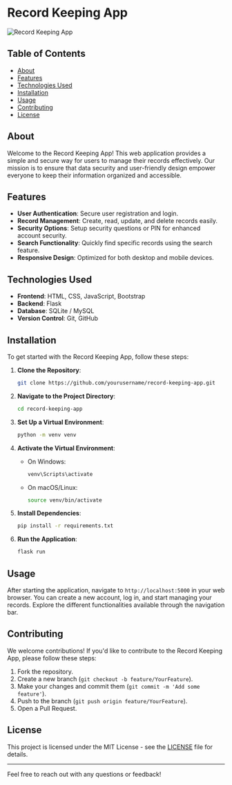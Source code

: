 # Record Keeping App

![Record Keeping App](https://via.placeholder.com/800x400?text=Record+Keeping+App+Logo) <!-- Replace with your app's logo -->

## Table of Contents

- [About](#about)
- [Features](#features)
- [Technologies Used](#technologies-used)
- [Installation](#installation)
- [Usage](#usage)
- [Contributing](#contributing)
- [License](#license)

## About

Welcome to the Record Keeping App! This web application provides a simple and secure way for users to manage their records effectively. Our mission is to ensure that data security and user-friendly design empower everyone to keep their information organized and accessible.

## Features

- **User Authentication**: Secure user registration and login.
- **Record Management**: Create, read, update, and delete records easily.
- **Security Options**: Setup security questions or PIN for enhanced account security.
- **Search Functionality**: Quickly find specific records using the search feature.
- **Responsive Design**: Optimized for both desktop and mobile devices.

## Technologies Used

- **Frontend**: HTML, CSS, JavaScript, Bootstrap
- **Backend**: Flask
- **Database**: SQLite / MySQL
- **Version Control**: Git, GitHub

## Installation

To get started with the Record Keeping App, follow these steps:

1. **Clone the Repository**:
    ```bash
    git clone https://github.com/yourusername/record-keeping-app.git
    ```
   
2. **Navigate to the Project Directory**:
    ```bash
    cd record-keeping-app
    ```

3. **Set Up a Virtual Environment**:
    ```bash
    python -m venv venv
    ```

4. **Activate the Virtual Environment**:
   - On Windows:
     ```bash
     venv\Scripts\activate
     ```
   - On macOS/Linux:
     ```bash
     source venv/bin/activate
     ```

5. **Install Dependencies**:
    ```bash
    pip install -r requirements.txt
    ```

6. **Run the Application**:
    ```bash
    flask run
    ```

## Usage

After starting the application, navigate to `http://localhost:5000` in your web browser. You can create a new account, log in, and start managing your records. Explore the different functionalities available through the navigation bar.

## Contributing

We welcome contributions! If you'd like to contribute to the Record Keeping App, please follow these steps:

1. Fork the repository.
2. Create a new branch (`git checkout -b feature/YourFeature`).
3. Make your changes and commit them (`git commit -m 'Add some feature'`).
4. Push to the branch (`git push origin feature/YourFeature`).
5. Open a Pull Request.

## License

This project is licensed under the MIT License - see the [LICENSE](LICENSE) file for details.

---

Feel free to reach out with any questions or feedback!


